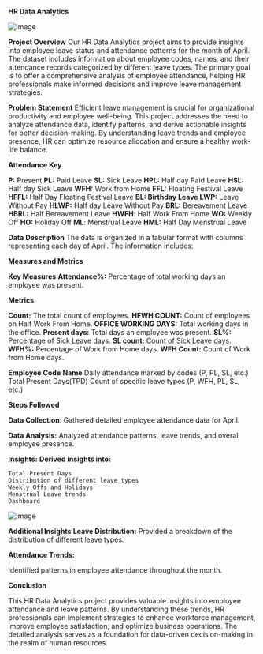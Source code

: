 **HR Data Analytics**

![image](https://github.com/priyanshu1947/HR-Analytics/assets/70458921/9440937d-f079-4720-823b-2eee026dbd8c)

**Project Overview**
Our HR Data Analytics project aims to provide insights into employee leave status and attendance patterns for the month of April. The dataset includes information about employee codes, names, and their attendance records categorized by different leave types. The primary goal is to offer a comprehensive analysis of employee attendance, helping HR professionals make informed decisions and improve leave management strategies.

**Problem Statement**
Efficient leave management is crucial for organizational productivity and employee well-being. This project addresses the need to analyze attendance data, identify patterns, and derive actionable insights for better decision-making. By understanding leave trends and employee presence, HR can optimize resource allocation and ensure a healthy work-life balance.

**Attendance Key**

**P:** Present
**PL:** Paid Leave
**SL:** Sick Leave
**HPL:** Half day Paid Leave
**HSL:** Half day Sick Leave
**WFH:** Work from Home
**FFL:** Floating Festival Leave
**HFFL:** Half Day Floating Festival Leave
****BL:** Birthday Leave
LWP:** Leave Without Pay
**HLWP:** Half day Leave Without Pay
**BRL:** Bereavement Leave
**HBRL:** Half Bereavement Leave
**HWFH**: Half Work From Home
**WO:** Weekly Off
**HO:** Holiday Off
**ML**: Menstrual Leave
**HML:** Half Day Menstrual Leave

**Data Description**
The data is organized in a tabular format with columns representing each day of April. The information includes:

**Measures and Metrics**

**Key Measures**
  **Attendance%:** Percentage of total working days an employee was present.
  
**Metrics**

  **Count:** The total count of employees.
  **HFWH COUNT:** Count of employees on Half Work From Home.
  **OFFICE WORKING DAYS:** Total working days in the office.
  **Present days:** Total days an employee was present.
  **SL%:** Percentage of Sick Leave days.
  **SL count:** Count of Sick Leave days.
  **WFH%:** Percentage of Work from Home days.
  **WFH Count:** Count of Work from Home days.

**Employee Code**
**Name**
  Daily attendance marked by codes (P, PL, SL, etc.)
  Total Present Days(TPD)
  Count of specific leave types (P, WFH, PL, SL, etc.)

**Steps Followed**

**Data Collection**: Gathered detailed employee attendance data for April.

**Data Analysis:** Analyzed attendance patterns, leave trends, and overall employee presence.

**Insights:**
  **Derived insights into:**

    Total Present Days
    Distribution of different leave types
    Weekly Offs and Holidays
    Menstrual Leave trends
    Dashboard
    
![image](https://github.com/priyanshu1947/HR-Analytics/assets/70458921/a61e11ef-b638-48b3-b198-cd27fdcefcca)

**Additional Insights**
    **Leave Distribution:**
            Provided a breakdown of the distribution of different leave types.
            
**Attendance Trends:**

   Identified patterns in employee attendance throughout the month.
   
**Conclusion**

This HR Data Analytics project provides valuable insights into employee attendance and leave patterns. By understanding these trends, HR professionals can implement strategies to enhance workforce management, improve employee satisfaction, and optimize business operations. The detailed analysis serves as a foundation for data-driven decision-making in the realm of human resources.
